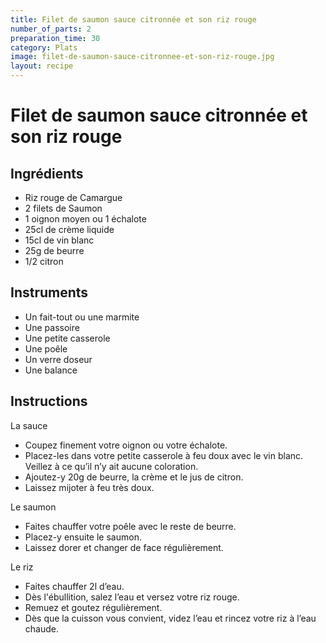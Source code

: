```yaml
---
title: Filet de saumon sauce citronnée et son riz rouge
number_of_parts: 2
preparation_time: 30
category: Plats
image: filet-de-saumon-sauce-citronnee-et-son-riz-rouge.jpg
layout: recipe
---
```

# Filet de saumon sauce citronnée et son riz rouge

## Ingrédients

- Riz rouge de Camargue
- 2 filets de Saumon
- 1 oignon moyen ou 1 échalote
- 25cl de crème liquide
- 15cl de vin blanc
- 25g de beurre
- 1/2 citron

## Instruments

- Un fait-tout ou une marmite
- Une passoire
- Une petite casserole
- Une poêle
- Un verre doseur
- Une balance

## Instructions

La sauce

- Coupez finement votre oignon ou votre échalote.
- Placez-les dans votre petite casserole à feu doux avec le vin blanc. Veillez à ce qu’il n’y ait aucune coloration.
- Ajoutez-y 20g de beurre, la crème et le jus de citron.
- Laissez mijoter à feu très doux.


Le saumon

- Faites chauffer votre poêle avec le reste de beurre.
- Placez-y ensuite le saumon.
- Laissez dorer et changer de face régulièrement.


Le riz

- Faites chauffer 2l d’eau.
- Dès l'ébullition, salez l’eau et versez votre riz rouge.
- Remuez et goutez régulièrement.
- Dès que la cuisson vous convient, videz l’eau et rincez votre riz à l’eau chaude.
